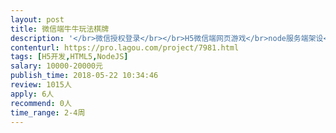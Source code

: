 ```yaml
---                
layout: post       
title: 微信端牛牛玩法棋牌           
description: '</br>微信授权登录</br></br>H5微信端网页游戏</br>node服务端架设</br></br>参考 http://ly.sxfenqi.com/?d36b8jHWI=</br></br>只做牛牛玩法，7人 / 13人桌 / 线下版本</br></br>数据库为代理+用户表+游戏消耗+房卡订单等模式</br></br>不需要做充值功能，可分享房间链接，只在微信内打开</br></br>需做服务端部署，验证，确保不给破解，过程可与我们沟通</br></br>游戏端全包，已有后台管理可对接，后台服务端可与我们公司技术员对接</br>游戏算法跟房卡模式需自主研发</br>服务端不抄袭网络上的版本</br></br>广州公司优先考虑，其他地区亦可</br>'     
contenturl: https://pro.lagou.com/project/7981.html      
tags: [H5开发,HTML5,NodeJS]            
salary: 10000-20000元          
publish_time: 2018-05-22 10:34:46         
review: 1015人                   
apply: 6人                   
recommend: 0人                   
time_range: 2-4周              
---                 
```

